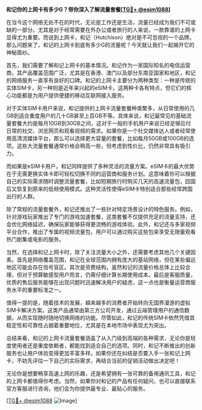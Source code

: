 **和记你的上网卡有多少G？带你深入了解流量套餐[[TG💪+ @esim1088](https://t.me/s/esim1088)]**

在当今这个网络无处不在的时代，无论是工作还是生活，流量已经成为我们不可或缺的一部分。尤其是对于经常需要在外办公或者旅行的人来说，一款靠谱的上网卡显得尤为重要。而说到上网卡，和记（Hutchison）绝对是不可忽视的一个品牌。那么问题来了，和记的上网卡到底有多少G的流量呢？今天就让我们一起揭开它的神秘面纱。

首先，我们需要了解和记上网卡的基本情况。和记作为一家国际知名的电信运营商，其产品覆盖范围广泛，尤其是在香港、澳门以及部分东南亚国家和地区，和记的网络服务一直享有良好的口碑。和记的上网卡主要分为两种类型：一种是传统的实体SIM卡，另一种则是近年来兴起的eSIM卡。这两种卡各有特点，但它们的核心功能都是为用户提供便捷的移动互联网接入服务。

对于实体SIM卡用户来说，和记提供的上网卡流量套餐种类繁多，从日常使用的几GB到适合重度用户的几十GB甚至上百GB不等。具体来说，和记最常见的基础流量套餐大约是每月10GB到30GB之间，这对于一般的手机用户来说已经足够应付日常的社交、浏览网页和观看视频的需求。如果你是一个社交媒体达人或者经常使用高清流媒体平台，那么可以选择更大容量的套餐，比如每月50GB或100GB的选项。这些大流量套餐通常价格会稍高一些，但考虑到性价比，仍然非常具有吸引力。

而如果是eSIM卡用户，和记同样提供了多种灵活的流量方案。eSIM卡的最大优势在于无需更换实体卡即可轻松切换不同的运营商和服务计划。这意味着你可以根据自己的实际需求随时调整流量套餐，比如短期旅行时购买几天的高速流量包，回国后又恢复到原来的低频使用模式。这种灵活性使得eSIM卡特别适合那些经常跨国出行的人群。

除了常规的流量套餐外，和记还推出了一些针对特定场景设计的特色服务。例如，针对游戏玩家推出了专门的游戏加速套餐，这类套餐不仅提供充足的流量支持，还会优化网络延迟，确保玩家能够获得更流畅的游戏体验。此外，和记还与多家视频平台合作，推出了专属的视频流量包，用户可以通过购买这些包来享受无限量观看热门剧集或电影的服务。

当然，在选择和记上网卡时，除了关注流量大小之外，还需要考虑其他几个关键因素。首先是网络覆盖范围，和记在全球范围内拥有庞大的基站网络，但在某些偏远地区可能会存在信号盲区。其次是资费结构，虽然和记的流量价格总体上比较合理，但对于预算敏感型用户而言，仍需仔细计算长期使用成本。最后是客服质量，优质的售后服务能够在出现问题时迅速解决用户的疑虑，这一点也是衡量运营商服务水平的重要标准之一。

值得一提的是，随着技术的发展，越来越多的消费者开始转向无国界漫游的虚拟SIM卡解决方案。这类产品通常由第三方公司开发，通过云端管理用户的通信数据，从而实现随时随地切换网络的功能。尽管如此，和记的传统SIM卡依然凭借其稳定性和可靠性占据着重要地位，尤其是在本地市场中表现尤为突出。

总结来看，和记的上网卡流量套餐涵盖了从入门级到高端的各种需求，无论你是轻度使用者还是重度依赖者，都能找到适合自己的选项。同时，和记不断推出的创新服务也让用户体验变得更加丰富多样。如果你还在纠结是否要入手一张和记上网卡，不妨先评估一下自己的实际需求，再结合当前的促销活动做出决定吧！

无论你是想要畅享高速上网的乐趣，还是希望拥有一张可靠的备用通讯工具，和记的上网卡都值得你考虑。当然，如果你对和记的产品有任何疑问，也可以直接联系官方客服进行咨询，他们会为你提供最专业、最贴心的服务。

[[TG💪+ @esim1088](https://t.me/s/esim1088) ![Image](https://i.postimg.cc/4NQfJmqS/Snipaste-2025-05-13-00-14-12.png)]